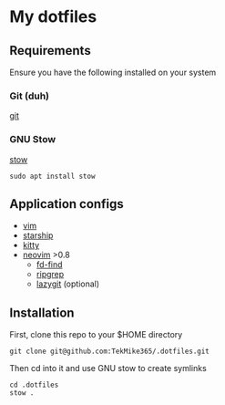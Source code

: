 # My dotfiles

## Requirements

Ensure you have the following installed on your system

### Git (duh)

[git](https://git-scm.com/)

### GNU Stow

[stow](https://www.gnu.org/software/stow/stow.html)

```
sudo apt install stow
```

## Application configs

- [vim](https://github.com/vim/vim)
- [starship](https://starship.rs/)
- [kitty](https://sw.kovidgoyal.net/kitty/)
- [neovim](https://github.com/neovim/neovim) >0.8
    - [fd-find](https://github.com/sharkdp/fd)
    - [ripgrep](https://github.com/BurntSushi/ripgrep)
    - [lazygit](https://github.com/jesseduffield/lazygit) (optional)

## Installation

First, clone this repo to your $HOME directory

```
git clone git@github.com:TekMike365/.dotfiles.git
```

Then cd into it and use GNU stow to create symlinks

```
cd .dotfiles
stow .
```

